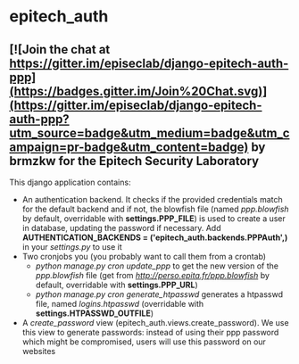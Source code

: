 epitech_auth
============

[![Join the chat at https://gitter.im/episeclab/django-epitech-auth-ppp](https://badges.gitter.im/Join%20Chat.svg)](https://gitter.im/episeclab/django-epitech-auth-ppp?utm_source=badge&utm_medium=badge&utm_campaign=pr-badge&utm_content=badge)
by brmzkw for the Epitech Security Laboratory
---------------------------------------------

This django application contains:

* An authentication backend. It checks if the provided credentials match for the default backend and if not, the blowfish file (named *ppp.blowfish* by default, overridable with **settings.PPP_FILE**) is used to create a user in database, updating the password if necessary. Add **AUTHENTICATION_BACKENDS = ('epitech_auth.backends.PPPAuth',)** in your *settings.py* to use it
* Two cronjobs you (you probably want to call them from a crontab)
    - *python manage.py cron update\_ppp* to get the new version of the *ppp.blowfish* file (get from *http://perso.epita.fr/ppp.blowfish* by default, overridable with **settings.PPP_URL**)
    - *python manage.py cron generate\_htpasswd* generates a htpasswd file, named *logins.htpasswd* (overridable with **settings.HTPASSWD_OUTFILE**)
* A *create_password* view (epitech_auth.views.create_password). We use this view to generate passwords: instead of using their ppp password which might be compromised, users will use this password on our websites
